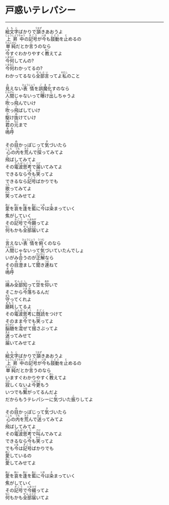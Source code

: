 # 戸惑いテレパシー
---
<lyric>
<ruby>絵文字<rt>えもじ</rt></ruby>ばかりで<ruby>頷<rt>うなず</rt></ruby>きあおうよ<br/>
<ruby>上昇<rt>じょうしょう</rt></ruby><ruby>中<rt>ちゅう</rt></ruby>の<ruby>記号<rt>きごう</rt></ruby>が<ruby>今<rt>いま</rt></ruby>も<ruby>鼓動<rt>こどう</rt></ruby>を<ruby>止<rt>と</rt></ruby>めるの<br/>
<ruby>単純<rt>たんじゅん</rt></ruby>だとか<ruby>言<rt>い</rt></ruby>うのなら<br/>
<ruby>今<rt>いま</rt></ruby>すぐわかりやすく<ruby>教<rt>おし</rt></ruby>えてよ<br/>
<ruby>今<rt>いま</rt></ruby><ruby>何<rt>なに</rt></ruby>してんの?<br/>
<ruby>今<rt>いま</rt></ruby><ruby>何<rt>なに</rt></ruby>わかってるの?<br/>
わかってるなら<ruby>全部<rt>ぜんぶ</rt></ruby><ruby>言<rt>い</rt></ruby>ってよ<ruby>私<rt>わたし</rt></ruby>のこと<br/>
<br/>
<ruby>見<rt>み</rt></ruby>えない<ruby>表情<rt>ひょうじょう</rt></ruby>を<ruby>誤魔化<rt>ごまか</rt></ruby>すのなら<br/>
<ruby>人間<rt>にんげん</rt></ruby>じゃないって<ruby>曝<rt>さら</rt></ruby>け<ruby>出<rt>だ</rt></ruby>しちゃうよ<br/>
<ruby>吹<rt>ふ</rt></ruby>っ<ruby>飛<rt>と</rt></ruby>んでいけ<br/>
<ruby>吹<rt>ふ</rt></ruby>っ<ruby>飛<rt>と</rt></ruby>ばしていけ<br/>
<ruby>駆<rt>か</rt></ruby>け<ruby>抜<rt>ぬ</rt></ruby>けていけ<br/>
<ruby>君<rt>きみ</rt></ruby>の<ruby>元<rt>もと</rt></ruby>まで<br/>
<ruby>嗚呼<rt>ああ</rt></ruby><br/>
<br/>
その<ruby>目<rt>め</rt></ruby>かっぽじって<ruby>気<rt>き</rt></ruby>づいたら<br/>
<ruby>心<rt>こころ</rt></ruby>の<ruby>内<rt>うち</rt></ruby>を<ruby>荒<rt>すさ</rt></ruby>んで<ruby>探<rt>さぐ</rt></ruby>ってみてよ<br/>
<ruby>飛<rt>と</rt></ruby>ばしてみてよ<br/>
その<ruby>電波<rt>でんぱ</rt></ruby><ruby>思考<rt>しこう</rt></ruby>で<ruby>届<rt>とど</rt></ruby>いてみてよ<br/>
できるなら<ruby>今<rt>いま</rt></ruby>も<ruby>笑<rt>わら</rt></ruby>ってよ<br/>
できるなら<ruby>記号<rt>きごう</rt></ruby>ばかりでも<br/>
<ruby>歌<rt>うた</rt></ruby>ってみてよ<br/>
<ruby>笑<rt>わら</rt></ruby>ってみせてよ<br/>
<br/>
<ruby>愛<rt>あい</rt></ruby>を<ruby>哀<rt>あい</rt></ruby>を<ruby>逢<rt>あい</rt></ruby>を<ruby>藍<rt>あい</rt></ruby>に<ruby>今<rt>いま</rt></ruby>は<ruby>染<rt>そ</rt></ruby>まっていく<br/>
<ruby>焦<rt>こ</rt></ruby>がしていく<br/>
その<ruby>記号<rt>きごう</rt></ruby>で<ruby>今<rt>いま</rt></ruby><ruby>願<rt>ねが</rt></ruby>ってよ<br/>
<ruby>何<rt>なに</rt></ruby>もかも<ruby>全部<rt>ぜんぶ</rt></ruby><ruby>届<rt>とど</rt></ruby>いてよ<br/>
<br/>
<ruby>言<rt>い</rt></ruby>えない<ruby>表情<rt>ひょうじょう</rt></ruby>を<ruby>俯<rt>うつむ</rt></ruby>くのなら<br/>
<ruby>人間<rt>にんげん</rt></ruby>じゃないって<ruby>気<rt>き</rt></ruby>づいていたんでしょ<br/>
いがみ<ruby>合<rt>あ</rt></ruby>うのが<ruby>正解<rt>せいかい</rt></ruby>なら<br/>
その<ruby>目<rt>め</rt></ruby><ruby>澄<rt>す</rt></ruby>まして<ruby>聞<rt>き</rt></ruby>き<ruby>連<rt>つら</rt></ruby>ねて<br/>
<ruby>嗚呼<rt>ああ</rt></ruby><br/>
<br/>
<ruby>痛<rt>いた</rt></ruby>み<ruby>全部<rt>ぜんぶ</rt></ruby><ruby>知<rt>し</rt></ruby>って<ruby>空<rt>そら</rt></ruby>を<ruby>仰<rt>あお</rt></ruby>いで<br/>
そこから<ruby>今<rt>いま</rt></ruby><ruby>落<rt>お</rt></ruby>ちるんだ<br/>
<ruby>守<rt>まも</rt></ruby>ってくれよ<br/>
<ruby>磨耗<rt>まもう</rt></ruby>してるよ<br/>
その<ruby>電波<rt>でんぱ</rt></ruby><ruby>思考<rt>しこう</rt></ruby>に<ruby>既読<rt>きどく</rt></ruby>をつけて<br/>
そのまま<ruby>今<rt>いま</rt></ruby>でも<ruby>笑<rt>わら</rt></ruby>ってよ<br/>
<ruby>脳髄<rt>のうずい</rt></ruby>を<ruby>混<rt>ま</rt></ruby>ぜて<ruby>揺<rt>ゆ</rt></ruby>さぶってよ<br/>
<ruby>迷<rt>まよ</rt></ruby>ってみせて<br/>
<ruby>届<rt>とど</rt></ruby>いてみせてよ<br/>
<br/>
<ruby>絵文字<rt>えもじ</rt></ruby>ばかりで<ruby>頷<rt>うなず</rt></ruby>きあおうよ<br/>
<ruby>上昇<rt>じょうしょう</rt></ruby><ruby>中<rt>ちゅう</rt></ruby>の<ruby>記号<rt>きごう</rt></ruby>が<ruby>今<rt>いま</rt></ruby>も<ruby>鼓動<rt>こどう</rt></ruby>を<ruby>止<rt>と</rt></ruby>めるの<br/>
<ruby>単純<rt>たんじゅん</rt></ruby>だとか<ruby>言<rt>い</rt></ruby>うのなら<br/>
いますぐわかりやすく<ruby>教<rt>おし</rt></ruby>えてよ<br/>
<ruby>寂<rt>さび</rt></ruby>しくないよ<ruby>今更<rt>いまさら</rt></ruby>もう<br/>
いつでも<ruby>繋<rt>つな</rt></ruby>がってるんだよ<br/>
だからもうテレパシーに<ruby>気<rt>き</rt></ruby>づいた<ruby>振<rt>ふ</rt></ruby>りしてよ<br/>
<br/>
その<ruby>目<rt>め</rt></ruby>かっぽじって<ruby>気<rt>き</rt></ruby>づいたら<br/>
<ruby>心<rt>こころ</rt></ruby>の<ruby>内<rt>うち</rt></ruby>を<ruby>荒<rt>すさ</rt></ruby>んで<ruby>送<rt>おく</rt></ruby>ってみてよ<br/>
<ruby>飛<rt>と</rt></ruby>ばしてみてよ<br/>
その<ruby>電波<rt>でんぱ</rt></ruby><ruby>思考<rt>しこう</rt></ruby>で<ruby>叫<rt>さけ</rt></ruby>んでみてよ<br/>
できるなら<ruby>今<rt>いま</rt></ruby>も<ruby>笑<rt>わら</rt></ruby>ってよ<br/>
でも<ruby>今<rt>いま</rt></ruby>は<ruby>記号<rt>きごう</rt></ruby>ばかりでも<br/>
<ruby>愛<rt>あい</rt></ruby>しているの<br/>
<ruby>愛<rt>あい</rt></ruby>してみせてよ<br/>
<br/>
<ruby>愛<rt>あい</rt></ruby>を<ruby>哀<rt>あい</rt></ruby>を<ruby>逢<rt>あい</rt></ruby>を<ruby>藍<rt>あい</rt></ruby>に<ruby>今<rt>いま</rt></ruby>は<ruby>染<rt>そ</rt></ruby>まっていく<br/>
<ruby>焦<rt>こ</rt></ruby>がしていく<br/>
その<ruby>記号<rt>きごう</rt></ruby>で<ruby>今<rt>いま</rt></ruby><ruby>綴<rt>つづ</rt></ruby>ってよ<br/>
<ruby>何<rt>なに</rt></ruby>もかも<ruby>全部<rt>ぜんぶ</rt></ruby><ruby>届<rt>とど</rt></ruby>いてよ<br/>
</lyric>
